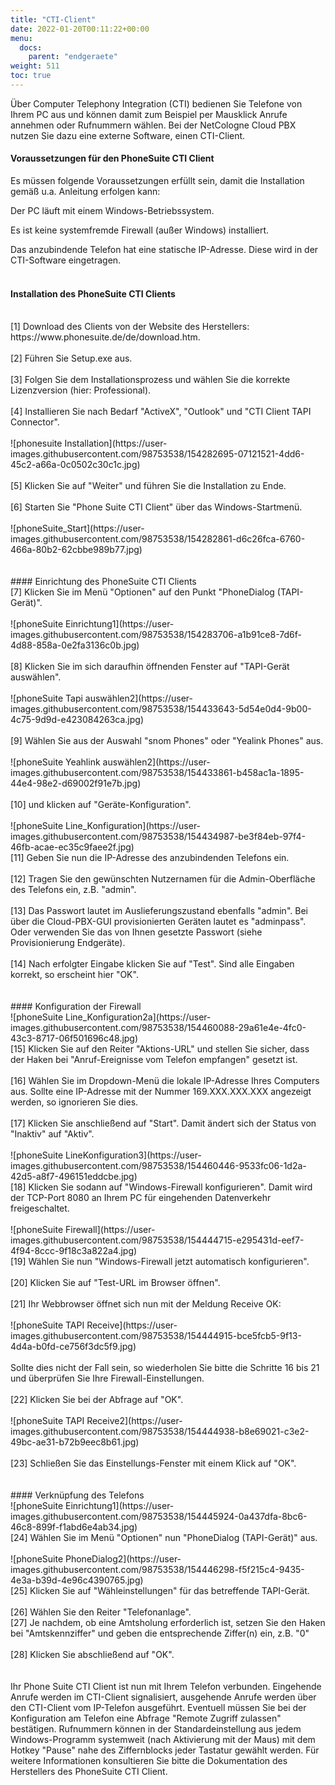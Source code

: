 ```yaml
---
title: "CTI-Client"
date: 2022-01-20T00:11:22+00:00
menu:
  docs:
    parent: "endgeraete"
weight: 511
toc: true
---
```


Über Computer Telephony Integration (CTI) bedienen Sie Telefone von Ihrem PC aus und können damit zum Beispiel per Mausklick Anrufe annehmen oder Rufnummern wählen. Bei der NetCologne Cloud PBX nutzen Sie dazu eine externe Software, einen CTI-Client.


#### Voraussetzungen für den PhoneSuite CTI Client

Es müssen folgende Voraussetzungen erfüllt sein, damit die Installation gemäß u.a. Anleitung erfolgen kann:

Der PC läuft mit einem Windows-Betriebssystem.

Es ist keine systemfremde Firewall (außer Windows) installiert.

Das anzubindende Telefon hat eine statische IP-Adresse. Diese wird in der CTI-Software eingetragen.
<br>
<br>
#### Installation des PhoneSuite CTI Clients
<br>
[1] Download des Clients von der Website des Herstellers: https://www.phonesuite.de/de/download.htm.<br>
<br>
[2]	Führen Sie Setup.exe aus.<br>
<br>
[3]	Folgen Sie dem Installationsprozess und wählen Sie die korrekte Lizenzversion (hier: Professional).<br>
<br>
[4]	Installieren Sie nach Bedarf "ActiveX", "Outlook" und "CTI Client TAPI Connector".<br>
<br>
![phonesuite Installation](https://user-images.githubusercontent.com/98753538/154282695-07121521-4dd6-45c2-a66a-0c0502c30c1c.jpg)
<br>
<br>
[5]	Klicken Sie auf "Weiter" und führen Sie die Installation zu Ende.<br>
<br>
[6] Starten Sie "Phone Suite CTI Client" über das Windows-Startmenü.<br>
<br>
![phoneSuite_Start](https://user-images.githubusercontent.com/98753538/154282861-d6c26fca-6760-466a-80b2-62cbbe989b77.jpg)<br>
<br>
<br>
#### Einrichtung des PhoneSuite CTI Clients
<br>
[7]	Klicken Sie im Menü "Optionen" auf den Punkt "PhoneDialog (TAPI-Gerät)".<br>
<br>
![phoneSuite Einrichtung1](https://user-images.githubusercontent.com/98753538/154283706-a1b91ce8-7d6f-4d88-858a-0e2fa3136c0b.jpg)
<br>
<br>
[8]	Klicken Sie im sich daraufhin öffnenden Fenster auf "TAPI-Gerät auswählen".<br>
<br>
![phoneSuite Tapi auswählen2](https://user-images.githubusercontent.com/98753538/154433643-5d54e0d4-9b00-4c75-9d9d-e423084263ca.jpg)
<br>
<br>
[9]	Wählen Sie aus der Auswahl "snom Phones" oder "Yealink Phones" aus.<br>
<br>
![phoneSuite Yeahlink auswählen2](https://user-images.githubusercontent.com/98753538/154433861-b458ac1a-1895-44e4-98e2-d69002f91e7b.jpg)
<br>
<br>
[10] und klicken auf "Geräte-Konfiguration".<br>
<br>
![phoneSuite Line_Konfiguration](https://user-images.githubusercontent.com/98753538/154434987-be3f84eb-97f4-46fb-acae-ec35c9faee2f.jpg)
<br>
[11]	Geben Sie nun die IP-Adresse des anzubindenden Telefons ein.<br>
<br>
[12]	Tragen Sie den gewünschten Nutzernamen für die Admin-Oberfläche des Telefons ein, z.B. "admin".<br>
<br>
[13]	Das Passwort lautet im Auslieferungszustand ebenfalls "admin". Bei über die Cloud-PBX-GUI provisionierten Geräten lautet es "adminpass". Oder verwenden Sie das von Ihnen gesetzte Passwort (siehe Provisionierung Endgeräte).<br>
<br>
[14]	Nach erfolgter Eingabe klicken Sie auf "Test". Sind alle Eingaben korrekt, so erscheint hier "OK".<br>
<br>
<br>
#### Konfiguration der Firewall
<br>
![phoneSuite Line_Konfiguration2a](https://user-images.githubusercontent.com/98753538/154460088-29a61e4e-4fc0-43c3-8717-06f501696c48.jpg)
<br>
[15]	Klicken Sie auf den Reiter "Aktions-URL" und stellen Sie sicher, dass der Haken bei "Anruf-Ereignisse vom Telefon empfangen" gesetzt ist.<br>
<br>
[16]	Wählen Sie im Dropdown-Menü die lokale IP-Adresse Ihres Computers aus. Sollte eine IP-Adresse mit der Nummer 169.XXX.XXX.XXX angezeigt werden, so ignorieren Sie dies.<br>
<br>
[17]	Klicken Sie anschließend auf "Start". Damit ändert sich der Status von "Inaktiv" auf "Aktiv".<br>
<br>
![phoneSuite LineKonfiguration3](https://user-images.githubusercontent.com/98753538/154460446-9533fc06-1d2a-42d5-a8f7-496151eddcbe.jpg)
<br>
[18]	Klicken Sie sodann auf "Windows-Firewall konfigurieren". Damit wird der TCP-Port 8080 an Ihrem PC für eingehenden Datenverkehr freigeschaltet.<br>
<br>
![phoneSuite Firewall](https://user-images.githubusercontent.com/98753538/154444715-e295431d-eef7-4f94-8ccc-9f18c3a822a4.jpg)
<br>
[19]	Wählen Sie nun "Windows-Firewall jetzt automatisch konfigurieren".<br>
<br>
[20]	Klicken Sie auf "Test-URL im Browser öffnen".<br>
<br>
[21]	Ihr Webbrowser öffnet sich nun mit der Meldung <TAPI>Receive OK</TAPI>:<br>
<br>
![phoneSuite TAPI Receive](https://user-images.githubusercontent.com/98753538/154444915-bce5fcb5-9f13-4d4a-b0fd-ce756f3dc5f9.jpg)<br>
<br>
Sollte dies nicht der Fall sein, so wiederholen Sie bitte die Schritte 16 bis 21 und überprüfen Sie Ihre Firewall-Einstellungen.<br>
<br>
[22]	Klicken Sie bei der Abfrage auf "OK".<br>
<br>
![phoneSuite TAPI Receive2](https://user-images.githubusercontent.com/98753538/154444938-b8e69021-c3e2-49bc-ae31-b72b9eec8b61.jpg)<br>
<br>
[23]	Schließen Sie das Einstellungs-Fenster mit einem Klick auf "OK".<br>
<br>
<br>
#### Verknüpfung des Telefons
<br>
![phoneSuite Einrichtung1](https://user-images.githubusercontent.com/98753538/154445924-0a437dfa-8bc6-46c8-899f-f1abd6e4ab34.jpg)
<br>
[24]	Wählen Sie im Menü "Optionen" nun "PhoneDialog (TAPI-Gerät)" aus.<br>
<br>
![phoneSuite PhoneDialog2](https://user-images.githubusercontent.com/98753538/154446298-f5f215c4-9435-4e3a-b39d-4e96c4390765.jpg)
<br>
[25]	Klicken Sie auf "Wähleinstellungen" für das betreffende TAPI-Gerät.<br>
<br>
[26]	Wählen Sie den Reiter "Telefonanlage".<br>
<![phoneSuite Wähleinstellungen2](https://user-images.githubusercontent.com/98753538/154468450-8c325c65-afeb-4758-b998-c570f841ee3f.jpg)
<br>
[27]	Je nachdem, ob eine Amtsholung erforderlich ist, setzen Sie den Haken bei "Amtskennziffer" und geben die entsprechende Ziffer(n) ein, z.B. "0"<br>
<br>
[28]	Klicken Sie abschließend auf "OK".<br>
<br>
<br>
Ihr Phone Suite CTI Client ist nun mit Ihrem Telefon verbunden. Eingehende Anrufe werden im CTI-Client signalisiert, ausgehende Anrufe werden über den CTI-Client vom IP-Telefon ausgeführt. Eventuell müssen Sie bei der Konfiguration am Telefon eine Abfrage "Remote Zugriff zulassen" bestätigen.
Rufnummern können in der Standardeinstellung aus jedem Windows-Programm systemweit (nach Aktivierung mit der Maus) mit dem Hotkey "Pause" nahe des Ziffernblocks jeder Tastatur gewählt werden. Für weitere Informationen konsultieren Sie bitte die Dokumentation des Herstellers des PhoneSuite CTI Client.
